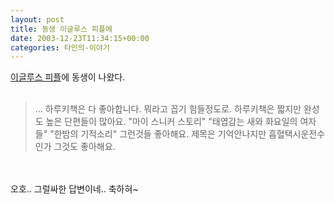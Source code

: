 ```yaml
---
layout: post
title: 동생 이글루스 피플에
date: 2003-12-23T11:34:15+00:00
categories: 타인의-이야기
---
```

<a href="http://eskimos.egloos.com/395/" target=bb>이글루스 피플</a>에 동생이 나왔다.<br /><br />

<blockquote>... 하루키책은 다 좋아합니다. 뭐라고 꼽기 힘들정도로. 하루키책은 짧지만 완성도 높은 단편들이 많아요. "마이 스니커 스토리" "태엽감는 새와 화요일의 여자들" "한밤의 기적소리" 그런것들 좋아해요. 제목은 기억안나지만 흡혈택시운전수인가 그것도 좋아해요. </blockquote>

<br /><br />오호.. 그럴싸한 답변이네.. 축하혀~
